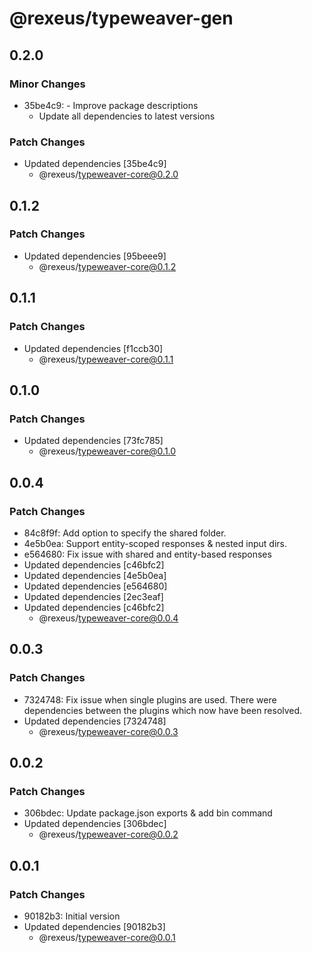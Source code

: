 # @rexeus/typeweaver-gen

## 0.2.0

### Minor Changes

- 35be4c9: - Improve package descriptions
  - Update all dependencies to latest versions

### Patch Changes

- Updated dependencies [35be4c9]
  - @rexeus/typeweaver-core@0.2.0

## 0.1.2

### Patch Changes

- Updated dependencies [95beee9]
  - @rexeus/typeweaver-core@0.1.2

## 0.1.1

### Patch Changes

- Updated dependencies [f1ccb30]
  - @rexeus/typeweaver-core@0.1.1

## 0.1.0

### Patch Changes

- Updated dependencies [73fc785]
  - @rexeus/typeweaver-core@0.1.0

## 0.0.4

### Patch Changes

- 84c8f9f: Add option to specify the shared folder.
- 4e5b0ea: Support entity-scoped responses & nested input dirs.
- e564680: Fix issue with shared and entity-based responses
- Updated dependencies [c46bfc2]
- Updated dependencies [4e5b0ea]
- Updated dependencies [e564680]
- Updated dependencies [2ec3eaf]
- Updated dependencies [c46bfc2]
  - @rexeus/typeweaver-core@0.0.4

## 0.0.3

### Patch Changes

- 7324748: Fix issue when single plugins are used. There were dependencies between the plugins which
  now have been resolved.
- Updated dependencies [7324748]
  - @rexeus/typeweaver-core@0.0.3

## 0.0.2

### Patch Changes

- 306bdec: Update package.json exports & add bin command
- Updated dependencies [306bdec]
  - @rexeus/typeweaver-core@0.0.2

## 0.0.1

### Patch Changes

- 90182b3: Initial version
- Updated dependencies [90182b3]
  - @rexeus/typeweaver-core@0.0.1
